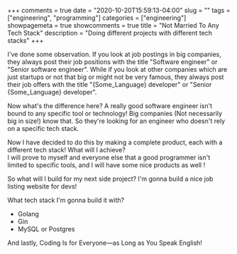+++ 
comments = true 
date = "2020-10-20T15:59:13-04:00"
slug = "" 
tags = ["engineering", "programming"]
categories = ["engineering"]
showpagemeta = true
showcomments = true
title = "Not Married To Any Tech Stack"
description = "Doing different projects with different tech stacks"
+++

I've done some observation. If you look at job postings in big companies, they always post their job positions with the title "Software engineer" or "Senior software engineer".
While if you look at other companies which are just startups or not that big or might not be very famous, they always post their job offers with the title "{Some_Language} developer" or "Senior {Some_Language} developer".   

Now what's the difference here? A really good software engineer isn't bound to any specific tool or technology! Big companies (Not necessarily big in size!) know that. So they're looking for an engineer who doesn't rely on a specific tech stack.   

Now I have decided to do this by making a complete product, each with a different tech stack! What will I achieve?   
I will prove to myself and everyone else that a good programmer isn't limited to specific tools, and I will have some nice products as well !   

So what will I build for my next side project? I'm gonna build a nice job listing website for devs!  
  
What tech stack I'm gonna build it with?  

* Golang
* Gin
* MySQL or Postgres
   

And lastly, Coding Is for Everyone—as Long as You Speak English!   

